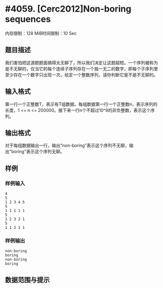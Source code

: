 # #4059. [Cerc2012]Non-boring sequences

内存限制：128 MiB时间限制：10 Sec

## 题目描述

我们害怕把这道题题面搞得太无聊了，所以我们决定让这题超短。一个序列被称为是不无聊的，仅当它的每个连续子序列存在一个独一无二的数字，即每个子序列里至少存在一个数字只出现一次。给定一个整数序列，请你判断它是不是不无聊的。

## 输入格式

第一行一个正整数T，表示有T组数据。每组数据第一行一个正整数n，表示序列的长度，1 <= n <= 200000。接下来一行n个不超过10^9的非负整数，表示这个序列。

## 输出格式

对于每组数据输出一行，输出"non-boring"表示这个序列不无聊，输出"boring"表示这个序列无聊。

## 样例

### 样例输入

    
    4
    5
    1 2 3 4 5
    5
    1 1 1 1 1
    5
    1 2 3 2 1
    5
    1 1 2 1 1
    

### 样例输出

    
    non-boring
    boring
    non-boring
    boring
    

## 数据范围与提示
